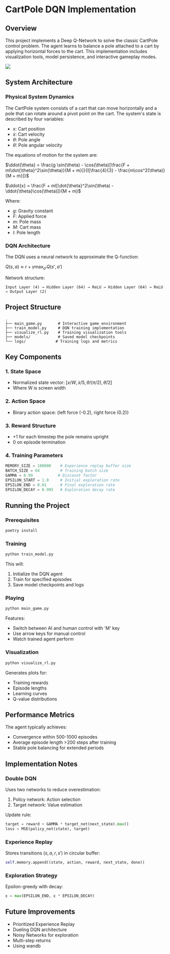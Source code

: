 # CartPole DQN Implementation

## Overview
This project implements a Deep Q-Network to solve the classic CartPole control problem. The agent learns to balance a pole attached to a cart by applying horizontal forces to the cart. This implementation includes visualization tools, model persistence, and interactive gameplay modes.

![](https://github.com/luaiabuelsamen/CartPoleRL/blob/master/demo.gif)

## System Architecture

### Physical System Dynamics
The CartPole system consists of a cart that can move horizontally and a pole that can rotate around a pivot point on the cart. The system's state is described by four variables:

- $x$: Cart position
- $\dot{x}$: Cart velocity
- $\theta$: Pole angle
- $\dot{\theta}$: Pole angular velocity

The equations of motion for the system are:

$\ddot{\theta} = \frac{g \sin(\theta) - \cos(\theta)[\frac{F + ml\dot{\theta}^2\sin(\theta)}{M + m}]}{l[\frac{4}{3} - \frac{m\cos^2(\theta)}{M + m}]}$

$\ddot{x} = \frac{F + ml[\dot{\theta}^2\sin(\theta) - \ddot{\theta}\cos(\theta)]}{M + m}$

Where:
- $g$: Gravity constant
- $F$: Applied force
- $m$: Pole mass
- $M$: Cart mass
- $l$: Pole length

### DQN Architecture
The DQN uses a neural network to approximate the Q-function:

$Q(s, a) \approx r + \gamma \max_{a'} Q(s', a')$

Network structure:
```
Input Layer (4) → Hidden Layer (64) → ReLU → Hidden Layer (64) → ReLU → Output Layer (2)
```

## Project Structure
```
.
├── main_game.py       # Interactive game environment
├── train_model.py     # DQN training implementation
├── visualize_rl.py    # Training visualization tools
├── models/            # Saved model checkpoints
└── logs/             # Training logs and metrics
```

## Key Components

### 1. State Space
- Normalized state vector: $[x/W, \dot{x}/5, \theta/(\pi/2), \dot{\theta}/2]$
- Where W is screen width

### 2. Action Space
- Binary action space: {left force (-0.2), right force (0.2)}

### 3. Reward Structure
- +1 for each timestep the pole remains upright
- 0 on episode termination

### 4. Training Parameters
```python
MEMORY_SIZE = 100000    # Experience replay buffer size
BATCH_SIZE = 64         # Training batch size
GAMMA = 0.99           # Discount factor
EPSILON_START = 1.0     # Initial exploration rate
EPSILON_END = 0.01      # Final exploration rate
EPSILON_DECAY = 0.995   # Exploration decay rate
```

## Running the Project

### Prerequisites
```bash
poetry install
```

### Training
```bash
python train_model.py
```
This will:
1. Initialize the DQN agent
2. Train for specified episodes
3. Save model checkpoints and logs

### Playing
```bash
python main_game.py
```
Features:
- Switch between AI and human control with 'M' key
- Use arrow keys for manual control
- Watch trained agent perform

### Visualization
```bash
python visualize_rl.py
```
Generates plots for:
- Training rewards
- Episode lengths
- Learning curves
- Q-value distributions

## Performance Metrics
The agent typically achieves:
- Convergence within 500-1000 episodes
- Average episode length >200 steps after training
- Stable pole balancing for extended periods

## Implementation Notes

### Double DQN
Uses two networks to reduce overestimation:
1. Policy network: Action selection
2. Target network: Value estimation

Update rule:
```python
target = reward + GAMMA * target_net(next_state).max()
loss = MSE(policy_net(state), target)
```

### Experience Replay
Stores transitions $(s, a, r, s')$ in circular buffer:
```python
self.memory.append((state, action, reward, next_state, done))
```

### Exploration Strategy
Epsilon-greedy with decay:
```python
ε = max(EPSILON_END, ε * EPSILON_DECAY)
```

## Future Improvements
- Prioritized Experience Replay
- Dueling DQN architecture
- Noisy Networks for exploration
- Multi-step returns
- Using wandb

